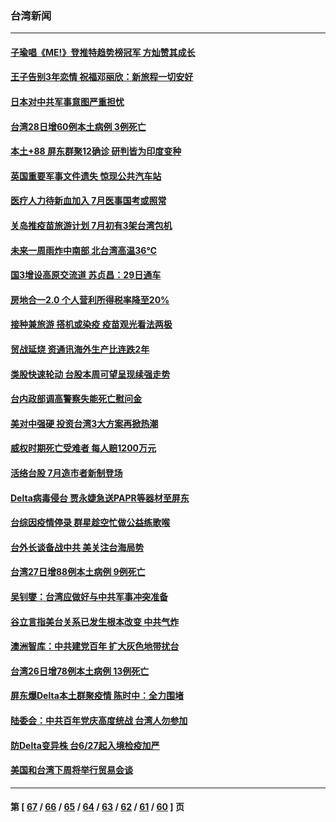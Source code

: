 ### 台湾新闻
---
#### [子瑜唱《ME!》登推特趋势榜冠军 方灿赞其成长](../../pages/ncid1349361/n13051912.md) 
#### [王子告别3年恋情 祝福邓丽欣：新旅程一切安好](../../pages/ncid1349361/n13052584.md) 
#### [日本对中共军事意图严重担忧](../../pages/ncid1349361/n13052270.md) 
#### [台湾28日增60例本土病例 3例死亡](../../pages/ncid1349361/n13052328.md) 
#### [本土+88 屏东群聚12确诊 研判皆为印度变种](../../pages/ncid1349361/n13051123.md) 
#### [英国重要军事文件遗失 惊现公共汽车站](../../pages/ncid1349361/n13050840.md) 
#### [医疗人力待新血加入 7月医事国考或照常](../../pages/ncid1349361/n13051119.md) 
#### [关岛推疫苗旅游计划 7月初有3架台湾包机](../../pages/ncid1349361/n13051121.md) 
#### [未来一周雨炸中南部 北台湾高温36℃](../../pages/ncid1349361/n13051131.md) 
#### [国3增设高原交流道 苏贞昌：29日通车](../../pages/ncid1349361/n13051133.md) 
#### [房地合一2.0 个人营利所得税率降至20%](../../pages/ncid1349361/n13051129.md) 
#### [接种兼旅游 搭机或染疫 疫苗观光看法两极](../../pages/ncid1349361/n13051080.md) 
#### [贸战延烧 资通讯海外生产比连跌2年](../../pages/ncid1349361/n13051015.md) 
#### [类股快速轮动 台股本周可望呈现续强走势](../../pages/ncid1349361/n13051010.md) 
#### [台内政部调高警察失能死亡慰问金](../../pages/ncid1349361/n13050998.md) 
#### [美对中强硬 投资台湾3大方案再掀热潮](../../pages/ncid1349361/n13051007.md) 
#### [威权时期死亡受难者 每人赔1200万元](../../pages/ncid1349361/n13051000.md) 
#### [活络台股 7月造市者新制登场](../../pages/ncid1349361/n13051002.md) 
#### [Delta病毒侵台 贾永婕急送PAPR等器材至屏东](../../pages/ncid1349361/n13050645.md) 
#### [台综因疫情停录 群星趁空忙做公益练歌喉](../../pages/ncid1349361/n13050067.md) 
#### [台外长谈备战中共 美关注台海局势](../../pages/ncid1349361/n13050277.md) 
#### [台湾27日增88例本土病例 9例死亡](../../pages/ncid1349361/n13050370.md) 
#### [吴钊燮：台湾应做好与中共军事冲突准备](../../pages/ncid1349361/n13049387.md) 
#### [谷立言指美台关系已发生根本改变 中共气炸](../../pages/ncid1349361/n13049266.md) 
#### [澳洲智库：中共建党百年 扩大灰色地带扰台](../../pages/ncid1349361/n13049168.md) 
#### [台湾26日增78例本土病例 13例死亡](../../pages/ncid1349361/n13048999.md) 
#### [屏东爆Delta本土群聚疫情 陈时中：全力围堵](../../pages/ncid1349361/n13049073.md) 
#### [陆委会：中共百年党庆高度统战 台湾人勿参加](../../pages/ncid1349361/n13048681.md) 
#### [防Delta变异株 台6/27起入境检疫加严](../../pages/ncid1349361/n13047702.md) 
#### [美国和台湾下周将举行贸易会谈](../../pages/ncid1349361/n13047653.md) 

---
#### 第 [ [67](./67.md) / [66](./66.md) / [65](./65.md) / [64](./64.md) / [63](./63.md) / [62](./62.md) / [61](./61.md) / [60](./60.md) ] 页
